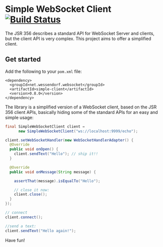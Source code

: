 # Simple WebSocket Client [![Build Status](https://travis-ci.org/matzew/simple-websocket-client.png)](https://travis-ci.org/matzew/simple-websocket-client)


The JSR 356 describes a standard API for WebSocket Server and clients, but the client API is very complex. This project aims to offer a simplified client.

## Get started

Add the following to your ```pom.xml``` file:

```
<dependency>
  <groupId>net.wessendorf.websocket</groupId>
  <artifactId>simple-client</artifactId>
  <version>0.8.0</version>
</dependency>
```

The library is a simplified version of a WebSocket client, based on the JSR 356 client APIs, basically hiding some of the standard APIs for an easy and simple usage:

```java
final SimpleWebSocketClient client =
      new SimpleWebSocketClient("ws://localhost:9999/echo");

client.setWebSocketHandler(new WebSocketHandlerAdapter() {
  @Override
  public void onOpen() {
    client.sendText("Hello"); // ship it!!
  }

  @Override
  public void onMessage(String message) {

    assertThat(message).isEqualTo("Hello");

    // close it now:
    client.close();
  }
});

// connect
client.connect();

//send a text:
client.sendText("Hello again!");
```

Have fun!
